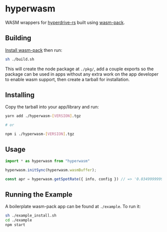 # hyperwasm

WASM wrappers for
[hyperdrive-rs](https://github.com/delvtech/hyperdrive/tree/main/crates/hyperdrive-math)
built using [wasm-pack](https://github.com/rustwasm/wasm-pack).

## Building

[Install wasm-pack](https://rustwasm.github.io/wasm-pack/installer/) then run:

```sh
sh ./build.sh
```

This will create the node package at `./pkg/`, add a couple exports so the
package can be used in apps without any extra work on the app developer to
enable wasm support, then create a tarball for installation.

## Installing

Copy the tarball into your app/library and run:

```sh
yarn add ./hyperwasm-[VERSION].tgz

# or

npm i ./hyperwasm-[VERSION].tgz
```

## Usage

```ts
import * as hyperwasm from "hyperwasm"

hyperwasm.initSync(hyperwasm.wasmBuffer);

const apr = hyperwasm.getSpotRate({ info, config }) // => '0.034999999999999999'
```

## Running the Example

A boilerplate wasm-pack app can be found at `./example`. To run it:

```sh
sh ./example_install.sh
cd ./example
npm start
```